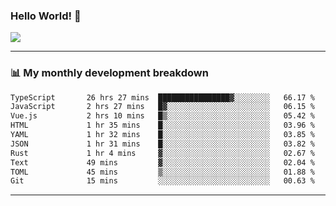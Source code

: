 ### Hello World! 👋

<a>
  <img align="center" src="https://github-readme-stats.vercel.app/api?username=megatunger&count_private=true&include_all_commits=true&bg_color=30,56CCF2,2F80ED&title_color=fff&text_color=fff" />
</a>

------
### 📊 My monthly development breakdown

<!--START_SECTION:waka-->

```txt
TypeScript       26 hrs 27 mins  ████████████████▓░░░░░░░░   66.17 %
JavaScript       2 hrs 27 mins   █▓░░░░░░░░░░░░░░░░░░░░░░░   06.15 %
Vue.js           2 hrs 10 mins   █▒░░░░░░░░░░░░░░░░░░░░░░░   05.42 %
HTML             1 hr 35 mins    █░░░░░░░░░░░░░░░░░░░░░░░░   03.96 %
YAML             1 hr 32 mins    █░░░░░░░░░░░░░░░░░░░░░░░░   03.85 %
JSON             1 hr 31 mins    █░░░░░░░░░░░░░░░░░░░░░░░░   03.82 %
Rust             1 hr 4 mins     ▓░░░░░░░░░░░░░░░░░░░░░░░░   02.67 %
Text             49 mins         ▓░░░░░░░░░░░░░░░░░░░░░░░░   02.04 %
TOML             45 mins         ▒░░░░░░░░░░░░░░░░░░░░░░░░   01.88 %
Git              15 mins         ░░░░░░░░░░░░░░░░░░░░░░░░░   00.63 %
```

<!--END_SECTION:waka-->

------
